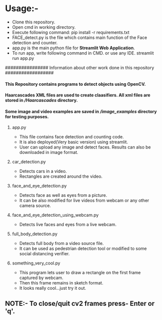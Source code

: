 # Usage:- 
- Clone this repository.
- Open cmd in working directory.
- Execute following command:
    pip install -r requirements.txt
- FACE_detect.py is the file which contains main function of the Face detection and counter.
- app.py is the main python file for **Streamlit Web Application**.
- To run app, write following command in CMD. or use any IDE.
    streamlit run app.py

################ Information about other work done in this repository ##################


#### This Repository contains programs to detect objects using OpenCV.
#### Haarcascades XML files are used to create claasifiers. All xml files are stored in */Haarcascades* directory.
#### Some image and video examples are saved in */image_examples* directory for testing purposes.

1. app.py 
    - This file contains face detection and counting code.
    - It is also deployed(Very basic version) using streamlit.
    - User can upload any image and detect faces. Results can also be downloaded in image format.

2. car_detection.py
    - Detects cars in a video.
    - Rectangles are created around the video.

3. face_and_eye_detection.py
    - Detects face as well as eyes from a picture.
    - It can be also modified for live videos from webcam or any other camera source.

4. face_and_eye_detection_using_webcam.py
    - Detects live faces and eyes from a live webcam.

5. full_body_detection.py
    - Detects full body from a video source file.
    - It can be used as pedestrian detection tool or modified to some social distancing verifier.

6. something_very_cool.py
    - This program lets user to draw a rectangle on the first frame captured by webcam.
    - Then this frame remains in sketch format.
    - It looks really cool...just try it out.

## NOTE:- To close/quit cv2 frames press- Enter or 'q'.